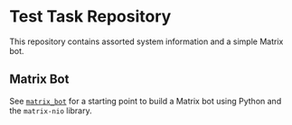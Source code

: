 # Test Task Repository

This repository contains assorted system information and a simple Matrix bot.

## Matrix Bot

See [`matrix_bot`](./matrix_bot) for a starting point to build a Matrix bot
using Python and the `matrix-nio` library.
